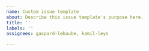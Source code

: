 ```yaml
---
name: Custom issue template
about: Describe this issue template's purpose here.
title: ''
labels: ''
assignees: gaspard-lebaube, kamil-leys

---
```



